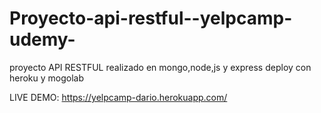 # Proyecto-api-restful--yelpcamp-udemy-
proyecto API RESTFUL realizado en mongo,node,js y express deploy con heroku y mogolab

LIVE DEMO: https://yelpcamp-dario.herokuapp.com/
